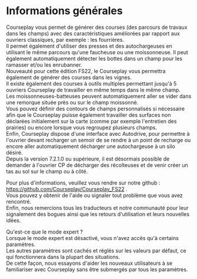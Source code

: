 # Informations générales
  
Courseplay vous permet de générer des courses (des parcours de travaux dans les champs) avec des caractéristiques améliorées par rapport aux ouvriers classiques, par exemple : les fourrières.  
Il permet également d'utiliser des presses et des autochargeuses en utilisant le même parcours qu'une faucheuse ou une moissonneuse. Il peut également automatiquement détecter les bottes dans un champ pour les ramasser et/ou les enrubanner.  
Nouveauté pour cette édition FS22, le Courseplay vous permettra également de générer des courses dans les vignes.  
Il existe également des courses à outils multiples permettant jusqu'à 5 ouvriers Courseplay de travailler en même temps dans le même champ.  
Les moissonneuses-batteuses peuvent automatiquement aller se vider dans une remorque située près ou sur le champ moissonné.  
Vous pouvez définir des contours de champs personnalisés si nécessaire afin que le Courseplay puisse également travailler des surfaces non déclarées initialement sur la carte (comme par exemple l'entretien des prairies) ou encore lorsque vous regroupez plusieurs champs.  
Enfin, Courseplay dispose d'une interface avec Autodrive, pour permettre à l'ouvrier devant recharger un semoir de se rendre à un point de recharge ou encore aller automatiquement décharger une autochargeuse à un silo désiré.  
Depuis la version 7.2.1.0 ou supérieure, il est désormais possible de demander à l'ouvrier CP de décharger des récolteuses et de venir créer un tas au sol sur le champ ou à côté.  
  
Pour plus d'informations, veuillez vous rendre sur notre github : https://github.com/Courseplay/Courseplay_FS22 .  
Vous pouvez y obtenir de l'aide ou signaler tout problème que vous avez rencontré.  
Enfin, nous remercions tous les traducteurs et notre communauté pour leur signalement des bogues ainsi que les retours d'utilisation et leurs nouvelles idées.  
  
Qu'est-ce que le mode expert ?  
Lorsque le mode expert est désactivé, vous n'avez accès qu'à certains paramètres.  
Les autres paramètres sont cachés et réglés sur les valeurs par défaut, ce qui fonctionnera dans la plupart des situations.  
De cette façon, nous essayons d'aider les nouveaux utilisateurs à se familiariser avec Courseplay sans être submergés par tous les paramètres.  


